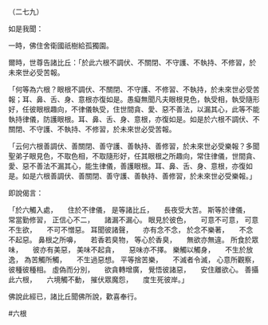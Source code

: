 （二七九）

如是我聞：

一時，佛住舍衛國祇樹給孤獨園。

爾時，世尊告諸比丘：「於此六根不調伏、不關閉、不守護、不執持、不修習，於未來世必受苦報。

「何等為六根？眼根不調伏、不關閉、不守護、不修習、不執持，於未來世必受苦報；耳、鼻、舌、身、意根亦復如是。愚癡無聞凡夫眼根見色，執受相，執受隨形好，任彼眼根趣向，不律儀執受，住世間貪、愛、惡不善法，以漏其心，此等不能執持律儀，防護眼根。耳、鼻、舌、身、意根，亦復如是。如是於六根不調伏、不關閉、不守護、不執持、不修習，於未來世必受苦報。

「云何六根善調伏、善關閉、善守護、善執持、善修習，於未來世必受樂報？多聞聖弟子眼見色，不取色相，不取隨形好，任其眼根之所趣向，常住律儀，世間貪、愛、惡不善法不漏其心，能生律儀，善護眼根。耳、鼻、舌、身、意根，亦復如是。如是六根善調伏、善關閉、善守護、善執持、善修習，於未來世必受樂報。」

即說偈言：

「於六觸入處，　　住於不律儀，
是等諸比丘，　　長夜受大苦。
斯等於律儀，　　常當勤修習，
正信心不二，　　諸漏不漏心。
眼見於彼色，　　可意不可意，
可意不生欲，　　不可不憎惡。
耳聞彼諸聲，　　亦有念不念，
於念不樂著，　　不念不起惡。
鼻根之所嚊，　　若香若臭物，
等心於香臭，　　無欲亦無違。
所食於眾味，　　彼亦有美惡，
美味不起貪，　　惡味亦不擇。
樂觸以觸身，　　不生於放逸，
為苦觸所觸，　　不生過惡想。
平等捨苦樂，　　不滅者令滅，
心意所觀察，　　彼種彼種相。
虛偽而分別，　　欲貪轉增廣，
覺悟彼諸惡，　　安住離欲心。
善攝此六根，　　六境觸不動，
摧伏眾魔怨，　　度生死彼岸。」

佛說此經已，諸比丘聞佛所說，歡喜奉行。



#六根
